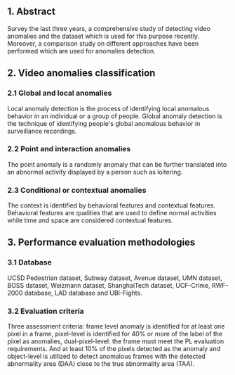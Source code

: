 <h2>1. Abstract</h2>
Survey the last three years, a comprehensive study of detecting video anomalies and the dataset which is used for this purpose recently. Moreover, a comparison study on different approaches have been performed which are used for anomalies detection. 
<h2>2. Video anomalies classification</h2>
<h3>2.1 Global and local anomalies</h3>
Local anomaly detection is the process of identifying local anomalous behavior in an individual or a group of people. Global anomaly detection is the technique of identifying people's global anomalous behavior in surveillance recordings.
<h3>2.2 Point and interaction anomalies</h3>
The point anomaly is a randomly anomaly that can be further translated into an abnormal activity displayed by a person such as loitering.
<h3>2.3 Conditional or contextual anomalies</h3>
The context is identified by behavioral features and contextual features. Behavioral features are qualities that are used to define normal activities while time and space are considered contextual features.
<h2>3. Performance evaluation methodologies</h2>
<h3>3.1 Database</h3>
UCSD Pedestrian dataset, Subway dataset, Avenue dataset, UMN dataset, BOSS dataset, Weizmann dataset, ShanghaiTech dataset, UCF-Crime, RWF-2000 database, LAD database and UBI-Fights.
<h3>3.2 Evaluation criteria</h3>
Three assessment criteria: frame level anomaly is identified for at least one pixel in a frame, pixel-level is identified for 40% or more of the label of the pixel as anomalies, dual-pixel-level: the frame must meet the PL evaluation requirements. And at least 10% of the pixels detected as the anomaly and object-level is utilized to detect anomalous frames with the detected abnormality area (DAA) close to the true abnormality area (TAA).